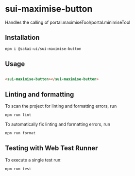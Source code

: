 # sui-maximise-button

Handles the calling of portal.maximiseTool/portal.minimiseTool

## Installation

```bash
npm i @sakai-ui/sui-maximise-button
```

## Usage

```html

<sui-maximise-button></sui-maximise-button>

```

## Linting and formatting

To scan the project for linting and formatting errors, run

```bash
npm run lint
```

To automatically fix linting and formatting errors, run

```bash
npm run format
```

## Testing with Web Test Runner

To execute a single test run:

```bash
npm run test
```
